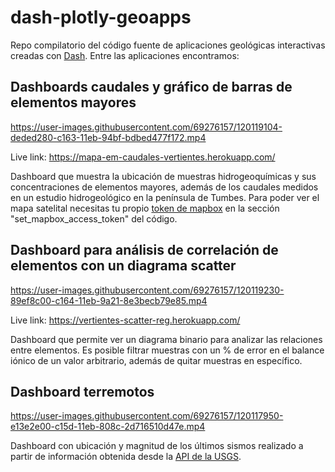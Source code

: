 # dash-plotly-geoapps
Repo compilatorio del código fuente de aplicaciones geológicas interactivas creadas con [Dash](https://plotly.com/dash/). Entre las aplicaciones encontramos:

## Dashboards caudales y gráfico de barras de elementos mayores

https://user-images.githubusercontent.com/69276157/120119104-deded280-c163-11eb-94bf-bdbed477f172.mp4

Live link: https://mapa-em-caudales-vertientes.herokuapp.com/

Dashboard que muestra la ubicación de muestras hidrogeoquímicas y sus concentraciones de elementos mayores, además de los caudales medidos en un estudio hidrogeológico en la península de Tumbes. Para poder ver el mapa satelital necesitas tu propio [token de mapbox](https://docs.mapbox.com/api/accounts/tokens/) en la sección "set_mapbox_access_token" del código.

## Dashboard para análisis de correlación de elementos con un diagrama scatter

https://user-images.githubusercontent.com/69276157/120119230-89ef8c00-c164-11eb-9a21-8e3becb79e85.mp4

Live link: https://vertientes-scatter-reg.herokuapp.com/

Dashboard que permite ver un diagrama binario para analizar las relaciones entre elementos. Es posible filtrar muestras con un % de error en el balance iónico de un valor arbitrario, además de quitar muestras en específico.

## Dashboard terremotos

https://user-images.githubusercontent.com/69276157/120117950-e13e2e00-c15d-11eb-808c-2d716510d47e.mp4

Dashboard con ubicación y magnitud de los últimos sismos realizado a partir de información obtenida desde la [API de la USGS](https://earthquake.usgs.gov/fdsnws/event/1/).
